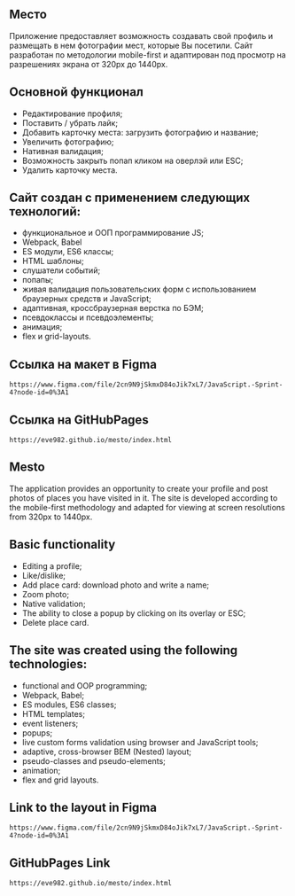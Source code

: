 <h2>Место</h2>

Приложение предоставляет возможность создавать свой профиль и размещать в нем фотографии мест, которые Вы посетили. Сайт разработан по методологии mobile-first и адаптирован под просмотр на разрешениях экрана от 320px до 1440px.

<h2>Основной функционал</h2>
<ul>
    <li>Редактирование профиля;</li>
    <li>Поставить / убрать лайк;</li>
    <li>Добавить карточку места: загрузить фотографию и название;</li>
    <li>Увеличить фотографию;</li>
    <li>Нативная валидация;</li>
    <li>Возможность закрыть попап кликом на оверлэй или ESC;</li>
    <li>Удалить карточку места.</li>
</ul>

<h2>Сайт создан с применением следующих технологий:</h2>
<ul>
    <li>функциональное и ООП программирование JS;</li>
    <li>Webpack, Babel</li>
    <li>ES модули, ES6 классы;</li>
    <li>HTML шаблоны;</li>
    <li>слушатели событий;</li>
    <li>попапы;</li>
    <li>живая валидация пользовательских форм с использованием браузерных средств и JavaScript;</li>
    <li>адаптивная, кроссбраузерная верстка по БЭМ;</li>
    <li>псевдоклассы и псевдоэлементы;</li>
    <li>анимация;</li>
    <li>flex и grid-layouts.</li>

</ul>
  
<h2>Ссылка на макет в Figma</h2>

```
https://www.figma.com/file/2cn9N9jSkmxD84oJik7xL7/JavaScript.-Sprint-4?node-id=0%3A1
```

<h2>Ссылка на GitHubPages</h2>

```
https://eve982.github.io/mesto/index.html
```

<h2>Mesto</h2>

The application provides an opportunity to create your profile and post photos of places you have visited in it. The site is developed according to the mobile-first methodology and adapted for viewing at screen resolutions from 320px to 1440px.

<h2>Basic functionality</h2>
<ul>
    <li>Editing a profile;</li>
    <li>Like/dislike;</li>
    <li>Add place card: download photo and write a name;</li>
    <li>Zoom photo;</li>
    <li>Native validation;</li>
    <li>The ability to close a popup by clicking on its overlay or ESC;</li>
    <li>Delete place card.</li>
</ul>

<h2>The site was created using the following technologies:</h2>
<ul>
    <li>functional and OOP programming;</li>
    <li>Webpack, Babel;</li>
    <li>ES modules, ES6 classes;</li>
    <li>HTML templates;</li>
    <li>event listeners;</li>
    <li>popups;</li>
    <li>live custom forms validation using browser and JavaScript tools;</li>
    <li>adaptive, cross-browser BEM (Nested) layout;</li>
    <li>pseudo-classes and pseudo-elements;</li>
    <li>animation;</li>
    <li>flex and grid layouts.</li>
</ul>

<h2>Link to the layout in Figma</h2>

```
https://www.figma.com/file/2cn9N9jSkmxD84oJik7xL7/JavaScript.-Sprint-4?node-id=0%3A1
```

<h2>GitHubPages Link</h2>

```
https://eve982.github.io/mesto/index.html
```